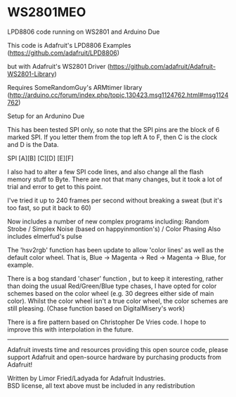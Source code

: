 WS2801MEO
=========

LPD8806 code running on WS2801 and Arduino Due

This code is Adafruit's LPD8806 Examples (https://github.com/adafruit/LPD8806)

but with Adafruit's WS2801 Driver (https://github.com/adafruit/Adafruit-WS2801-Library)

Requires SomeRandomGuy's ARMtimer library (http://arduino.cc/forum/index.php/topic,130423.msg1124762.html#msg1124762)

Setup for an Ardunino Due

This has been tested SPI only, so note that the SPI pins are the block of 6 marked SPI. If you letter them from the top left A to F, then C is the clock and D is the Data.

SPI
[A][B]
[C][D]
[E][F]

I also had to alter a few SPI code lines, and also change all the flash memory stuff to Byte. There are not that many changes, but it took a lot of trial and error to get to this point.

I've tried it up to 240 frames per second without breaking a sweat (but it's too fast, so put it back to 60)

Now includes a number of new complex programs including: Random Strobe / Simplex Noise (based on happyinmontion's) / Color Phasing
Also includes elmerfud's pulse

The 'hsv2rgb' function has been update to allow 'color lines' as well as the default color wheel. That is, Blue -> Magenta -> Red -> Magenta -> Blue, for example.

There is a bog standard 'chaser' function , but to keep it interesting, rather than doing the usual Red/Green/Blue type chases, I have opted for color schemes based on the color wheel (e.g. 30 degrees either side of main color). Whilst the color wheel isn't a true color wheel, the color schemes are still pleasing. (Chase function based on DigitalMisery's work)

There is a fire pattern based on Christopher De Vries code. I hope to improve this with interpolation in the future.

------

Adafruit invests time and resources providing this open source code, 
  please support Adafruit and open-source hardware by purchasing 
  products from Adafruit!

  Written by Limor Fried/Ladyada for Adafruit Industries.  
  BSD license, all text above must be included in any redistribution
